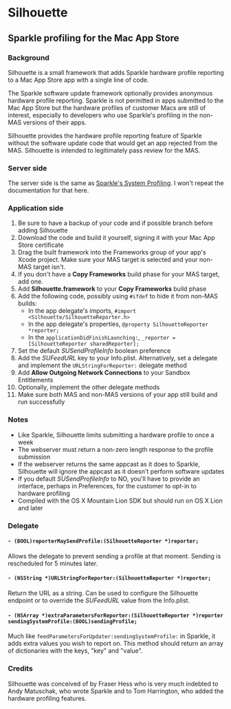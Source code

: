# Silhouette

## Sparkle profiling for the Mac App Store

### Background

Silhouette is a small framework that adds Sparkle hardware profile reporting to a Mac App Store app with a single line of code.

The Sparkle software update framework optionally provides anonymous hardware profile reporting. Sparkle is not permitted in apps submitted to the Mac App Store but the hardware profiles of customer Macs are still of interest, especially to developers who use Sparkle's profiling in the non-MAS versions of their apps.

Silhouette provides the hardware profile reporting feature of Sparkle without the software update code that would get an app rejected from the MAS. Silhouette is intended to legitimately pass review for the MAS.

### Server side

The server side is the same as [Sparkle's System Profiling](https://github.com/andymatuschak/Sparkle/wiki/system-profiling). I won't repeat the documentation for that here.

### Application side

1. Be sure to have a backup of your code and if possible branch before adding Silhouette
1. Download the code and build it yourself, signing it with your Mac App Store certificate
1. Drag the built framework into the Frameworks group of your app's Xcode project. Make sure your MAS target is selected and your non-MAS target isn't.
1. If you don't have a **Copy Frameworks** build phase for your MAS target, add one.
1. Add **Silhouette.framework** to your **Copy Frameworks** build phase
1. Add the following code, possibly using ```#ifdef``` to hide it from non-MAS builds:
    - In the app delegate's imports, ```#import <Silhouette/SilhouetteReporter.h>```
    - In the app delegate's properties, ```@property SilhouetteReporter *reporter;```
    - In the ```applicationDidFinishLaunching:```, ```_reporter = [SilhouetteReporter sharedReporter];```
1. Set the default _SUSendProfileInfo_ boolean preference
1. Add the _SUFeedURL_ key to your Info.plist. Alternatively, set a delegate and implement the ```URLStringForReporter:``` delegate method
1. Add **Allow Outgoing Network Connections** to your Sandbox Entitlements
1. Optionally, implement the other delegate methods
1. Make sure both MAS and non-MAS versions of your app still build and run successfully

### Notes

- Like Sparkle, Silhouette limits submitting a hardware profile to once a week
- The webserver must return a non-zero length response to the profile submission
- If the webserver returns the same appcast as it does to Sparkle, Silhouette will ignore the appcast as it doesn't perform software updates
- If you default _SUSendProfileInfo_ to NO, you'll have to provide an interface, perhaps in Preferences, for the customer to opt-in to hardware profiling
- Compiled with the OS X Mountain Lion SDK but should run on OS X Lion and later

### Delegate

#### ```- (BOOL)reporterMaySendProfile:(SilhouetteReporter *)reporter;```

Allows the delegate to prevent sending a profile at that moment. Sending is rescheduled for 5 minutes later.

#### ```- (NSString *)URLStringForReporter:(SilhouetteReporter *)reporter;```

Return the URL as a string. Can be used to configure the Silhouette endpoint or to override the _SUFeedURL_ value from the Info.plist.

#### ```- (NSArray *)extraParametersForReporter:(SilhouetteReporter *)reporter sendingSystemProfile:(BOOL)sendingProfile;```

Much like ```feedParametersForUpdater:sendingSystemProfile:``` in Sparkle, it adds extra values you wish to report on. This method should return an array of dictionaries with the keys, "key" and "value".

### Credits

Silhouette was conceived of by Fraser Hess who is very much indebted to Andy Matuschak, who wrote Sparkle and to Tom Harrington, who added the hardware profiling features.